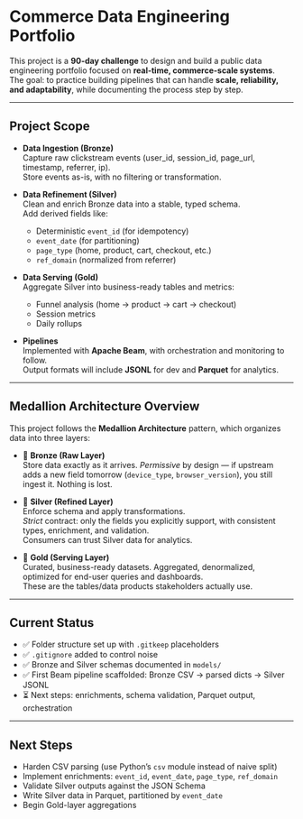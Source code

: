 # Commerce Data Engineering Portfolio

This project is a **90-day challenge** to design and build a public data engineering portfolio focused on **real-time, commerce-scale systems**.  
The goal: to practice building pipelines that can handle **scale, reliability, and adaptability**, while documenting the process step by step.

---

## Project Scope

- **Data Ingestion (Bronze)**  
  Capture raw clickstream events (user_id, session_id, page_url, timestamp, referrer, ip).  
  Store events as-is, with no filtering or transformation.  

- **Data Refinement (Silver)**  
  Clean and enrich Bronze data into a stable, typed schema.  
  Add derived fields like:
  - Deterministic `event_id` (for idempotency)  
  - `event_date` (for partitioning)  
  - `page_type` (home, product, cart, checkout, etc.)  
  - `ref_domain` (normalized from referrer)  

- **Data Serving (Gold)**  
  Aggregate Silver into business-ready tables and metrics:  
  - Funnel analysis (home → product → cart → checkout)  
  - Session metrics  
  - Daily rollups  

- **Pipelines**  
  Implemented with **Apache Beam**, with orchestration and monitoring to follow.  
  Output formats will include **JSONL** for dev and **Parquet** for analytics.  

---

## Medallion Architecture Overview

This project follows the **Medallion Architecture** pattern, which organizes data into three layers:

- 🥉 **Bronze (Raw Layer)**  
  Store data exactly as it arrives. *Permissive* by design — if upstream adds a new field tomorrow (`device_type`, `browser_version`), you still ingest it. Nothing is lost.

- 🥈 **Silver (Refined Layer)**  
  Enforce schema and apply transformations.  
  *Strict* contract: only the fields you explicitly support, with consistent types, enrichment, and validation.  
  Consumers can trust Silver data for analytics.

- 🥇 **Gold (Serving Layer)**  
  Curated, business-ready datasets. Aggregated, denormalized, optimized for end-user queries and dashboards.  
  These are the tables/data products stakeholders actually use.

---

## Current Status

- ✅ Folder structure set up with `.gitkeep` placeholders  
- ✅ `.gitignore` added to control noise  
- ✅ Bronze and Silver schemas documented in `models/`  
- ✅ First Beam pipeline scaffolded: Bronze CSV → parsed dicts → Silver JSONL  
- ⏳ Next steps: enrichments, schema validation, Parquet output, orchestration

---

## Next Steps

- Harden CSV parsing (use Python’s `csv` module instead of naive split)  
- Implement enrichments: `event_id`, `event_date`, `page_type`, `ref_domain`  
- Validate Silver outputs against the JSON Schema  
- Write Silver data in Parquet, partitioned by `event_date`  
- Begin Gold-layer aggregations
